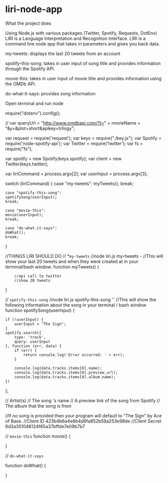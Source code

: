 # liri-node-app

What the project does

Using Node.js with various packages (Twitter, Spotify, Requests, DotEnv) LIRI is a Language Interpretation and Recognition Interface. LIRI is a command line node app that takes in parameters and gives you back data.

my-tweets: displays the last 20 tweets from an account

spotify-this-song: takes in user input of song title and provides information through the Spotify API.

movie-this: takes in user input of movie title and provides information using the OMDb API.

do-what-it-says: provides song information

Open terminal and run node



require("dotenv").config();


// var queryUrl = "http://www.omdbapi.com/?t=" + movieName + "&y=&plot=short&apikey=trilogy";



var request = require('request');
var keys = require("./key.js");
var Spotify = require('node-spotify-api');
var Twitter = require('twitter');
var fs = require("fs");

var spotify = new Spotify(keys.spotify);
var client = new Twitter(keys.twitter);

var liriCommand = process.argv[2];
var userInput = process.argv[3];

switch (liriCommand) {
    case "my-tweets":
    myTweets();
    break;

    case "spotify-this-song":
    spotifySong(userInput);
    break;

    case "movie-this":
    movie(userInput);
    break;

    case "do-what-it-says":
    doWhat();
    break;
}

//THINGS LIRI SHOULD DO
//  *`my-tweets`
//node liri.js my-tweets - 
//This will show your last 20 tweets and when they were created at in your terminal/bash window.
function myTweets() {
    
        //api call to twitter
        //show 20 tweets
  
}


//  `spotify-this-song`
//node liri.js spotify-this-song '<song name here>'
//This will show the following information about the song in your terminal / bash window
function spotifySong(userInput) {

    if (!userInput) {
        userInput = "The Sign";
    }
    spotify.search({
        type: 'track',
        query: userInput
    }, function (err, data) {
        if (err) {
            return console.log('Error occurred: ' + err);
        }

        console.log(data.tracks.items[0].name);
        console.log(data.tracks.items[0].preview_url);
        console.log(data.tracks.items[0].album.name);
    })
};


// Artist(s)
// The song 's name
// A preview link of the song from Spotify
// The album that the song is from

//If no song is provided then your program will default to "The Sign" by Ace of Base.
//Client ID 423b4b6a4e8b4d6fa852b59a253e98de
//Client Secret 6d3a351048124f65a37bffde7e09b7b7

//  `movie-this`
function movie() {

}

//  `do-what-it-says`

function doWhat() {

}


